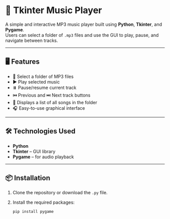 # 🎵 Tkinter Music Player

A simple and interactive MP3 music player built using **Python**, **Tkinter**, and **Pygame**.  
Users can select a folder of `.mp3` files and use the GUI to play, pause, and navigate between tracks.

---

## 🖥️ Features

- 📂 Select a folder of MP3 files
- ▶️ Play selected music
- ⏸️ Pause/resume current track
- ⏮️ Previous and ⏭️ Next track buttons
- 🧾 Displays a list of all songs in the folder
- 🎧 Easy-to-use graphical interface

---

## 🛠️ Technologies Used

- **Python**
- **Tkinter** – GUI library
- **Pygame** – for audio playback

---

## 📦 Installation

1. Clone the repository or download the `.py` file.

2. Install the required packages:
   ```bash
   pip install pygame

